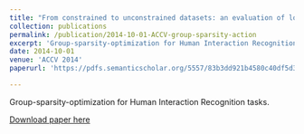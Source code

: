 ```yaml
---
title: "From constrained to unconstrained datasets: an evaluation of local action descriptors and fusion strategies for interaction recognition"
collection: publications
permalink: /publication/2014-10-01-ACCV-group-sparsity-action
excerpt: 'Group-sparsity-optimization for Human Interaction Recognition tasks.'
date: 2014-10-01
venue: 'ACCV 2014'
paperurl: 'https://pdfs.semanticscholar.org/5557/83b3dd921b4580c40df5d3a1c4eee17fdcb6.pdf'

---
```

Group-sparsity-optimization for Human Interaction Recognition tasks.

[Download paper here](https://pdfs.semanticscholar.org/5557/83b3dd921b4580c40df5d3a1c4eee17fdcb6.pdf)
